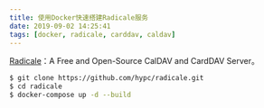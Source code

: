 ```yaml
---
title: 使用Docker快速搭建Radicale服务
date: 2019-09-02 14:25:41
tags: [docker, radicale, carddav, caldav]
---
```


[Radicale][]：A Free and Open-Source CalDAV and CardDAV Server。

[Radicale]: https://radicale.org/

```bash
$ git clone https://github.com/hypc/radicale.git
$ cd radicale
$ docker-compose up -d --build
```
